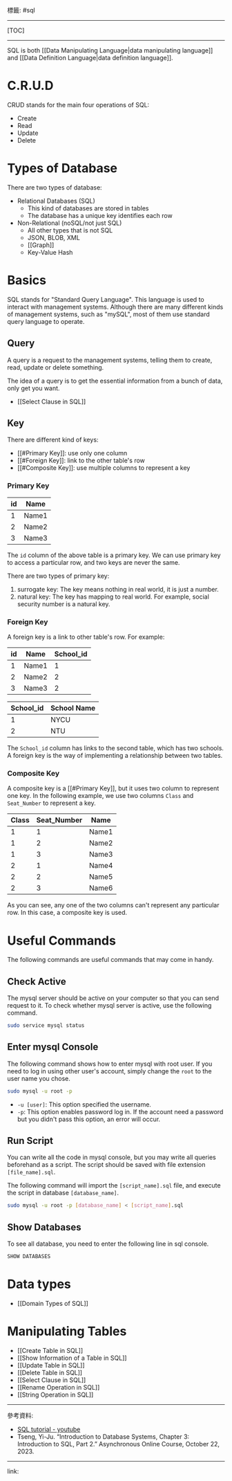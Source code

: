 標籤: #sql 

---

[TOC]

---

SQL is both [[Data Manipulating Language|data manipulating language]] and [[Data Definition Language|data definition language]].

# C.R.U.D

CRUD stands for the main four operations of SQL:

- Create
- Read
- Update
- Delete

# Types of Database

There are two types of database:

- Relational Databases (SQL)
	- This kind of databases are stored in tables
	- The database has a unique key identifies each row
- Non-Relational (noSQL/not just SQL)
	- All other types that is not SQL
	- JSON, BLOB, XML
	- [[Graph]]
	- Key-Value Hash

# Basics

SQL stands for "Standard Query Language". This language is used to interact with management systems. Although there are many different kinds of management systems, such as "mySQL", most of them use standard query language to operate.

## Query

A query is a request to the management systems, telling them to create, read, update or delete something. 

The idea of a query is to get the essential information from a bunch of data, only get you want.

- [[Select Clause in SQL]]

## Key

There are different kind of keys:

- [[#Primary Key]]: use only one column
- [[#Foreign Key]]: link to the other table's row
- [[#Composite Key]]: use multiple columns to represent a key

### Primary Key

| id  | Name  |
| --- | ----- |
| 1   | Name1 |
| 2   | Name2 |
| 3   | Name3 | 

The `id` column of the above table is a primary key. We can use primary key to access a particular row, and two keys are never the same.

There are two types of primary key:

1. surrogate key: The key means nothing in real world, it is just a number.
2. natural key: The key has mapping to real world. For example, social security number is a natural key.

### Foreign Key

A foreign key is a link to other table's row. For example:

| id  | Name  | School_id |
| --- | ----- | --------- |
| 1   | Name1 | 1         |
| 2   | Name2 | 2         |
| 3   | Name3 | 2         |

| School_id | School Name |
| --------- | ----------- |
| 1         | NYCU        |
| 2         | NTU         | 

The `School_id` column has links to the second table, which has two schools. A foreign key is the way of implementing a relationship between two tables.

### Composite Key

A composite key is a [[#Primary Key]], but it uses two column to represent one key. In the following example, we use two columns `Class` and `Seat_Number` to represent a key.

| Class | Seat_Number | Name  |
| ----- | ----------- | ----- |
| 1     | 1           | Name1 |
| 1     | 2           | Name2 |
| 1     | 3           | Name3 |
| 2     | 1           | Name4 |
| 2     | 2           | Name5 |
| 2     | 3           | Name6 |

As you can see, any one of the two columns can't represent any particular row. In this case, a composite key is used.

# Useful Commands

The following commands are useful commands that may come in handy.

## Check Active

The mysql server should be active on your computer so that you can send request to it. To check whether mysql server is active, use the following command.

```bash
sudo service mysql status
```

## Enter mysql Console

The following command shows how to enter mysql with root user. If you need to log in using other user's account, simply change the `root` to the user name you chose.

```bash
sudo mysql -u root -p
```

- `-u [user]`: This option specified the username.
- `-p`: This option enables password log in. If the account need a password but you didn't pass this option, an error will occur.

## Run Script

You can write all the code in mysql console, but you may write all queries beforehand as a script. The script should be saved with file extension `[file_name].sql`.

The following command will import the `[script_name].sql` file, and execute the script in database `[database_name]`.

```bash
sudo mysql -u root -p [database_name] < [script_name].sql
```

## Show Databases

To see all database, you need to enter the following line in sql console.

```sql
SHOW DATABASES
```

# Data types

- [[Domain Types of SQL]]

# Manipulating Tables

- [[Create Table in SQL]]
- [[Show Information of a Table in SQL]]
- [[Update Table in SQL]]
- [[Delete Table in SQL]]
- [[Select Clause in SQL]]
- [[Rename Operation in SQL]]
- [[String Operation in SQL]]

---

參考資料:

- [SQL tutorial - youtube](https://youtu.be/HXV3zeQKqGY)
- Tseng, Yi-Ju. “Introduction to Database Systems, Chapter 3: Introduction to SQL, Part 2.” Asynchronous Online Course, October 22, 2023.

---

link:

